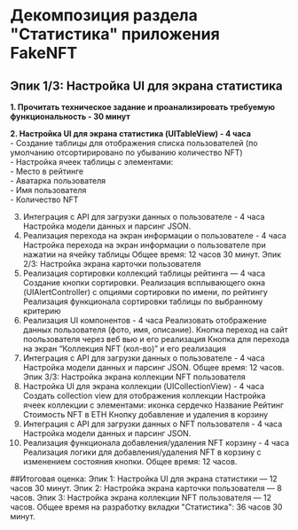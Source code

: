 #  Декомпозиция раздела "Статистика" приложения FakeNFT

## Эпик 1/3: Настройка UI для экрана статистика
**1. Прочитать техническое задание и проанализировать требуемую функциональность - 30 минут**

**2. Настройка UI для экрана статистика (UITableView) - 4 часа**  
    - Создание таблицы для отображения списка пользователей (по умолчанию отсортирировано по убыванию количество NFT)  
    - Настройка ячеек таблицы с элементами:  
        - Место в рейтинге  
        - Аватарка пользователя  
        - Имя пользователя  
        - Количество NFT 
            
            
3. Интеграция с API для загрузки данных о пользователе - 4 часа
Настройка модели данных и парсинг JSON. 
4. Реализация перехода на экран информации о пользователе - 4 часа 
Настройка перехода на экран информации о пользователе при нажатии на ячейку таблицы
Общее время: 12 часов 30 минут.
Эпик 2/3: Настройка экрана карточки пользователя
1.  Реализация сортировки коллекций таблицы рейтинга — 4 часа
Создание кнопки сортировки.
Реализация всплывающего окна (UIAlertController) с опциями сортировки по имени, по рейтингу 
Реализация функционала сортировки таблицы по выбранному критерию
2.  Реализация UI компонентов - 4 часа
Реализовать отображение данных пользователя (фото, имя, описание).
Кнопка переход на сайт поользователя через веб вью и его реализация
Кнопка для перехода на экран “Коллекция NFT (кол-во)” и его реализация
3.  Интеграция с API для загрузки данных о пользователе - 4 часа
Настройка модели данных и парсинг JSON. 
Общее время: 12 часов.
Эпик 3/3: Настройка экрана коллекции NFT пользователя
1.   Настройка UI для экрана коллекции (UIСollectionView)  - 4 часа
Создать collection view для отображения коллекции
Настройка ячеек коллекции с элементами:
иконка
сердечко
Название
Рейтинг 
Стоимость NFT в ETH
Кнопку добавление и удаления в корзину
2.  Интеграция с API для загрузки данных о NFT пользователя - 4 часа
Настройка модели данных и парсинг JSON.
3.  Реализация функционала добавления/удаления NFT корзину - 4 часа
Реализация логики для добавления/удаления NFT в корзину с изменением состояния кнопки.
Общее время: 12 часов.


##Итоговая оценка:
Эпик 1: Настройка UI для экрана статистики — 12 часов 30 минут.
Эпик 2: Настройка экрана карточки пользователя — 8 часов.
Эпик 3: Настройка экрана коллекции NFT пользователя — 12 часов.
Общее время на разработку вкладки "Статистика": 36 часов 30 минут.














